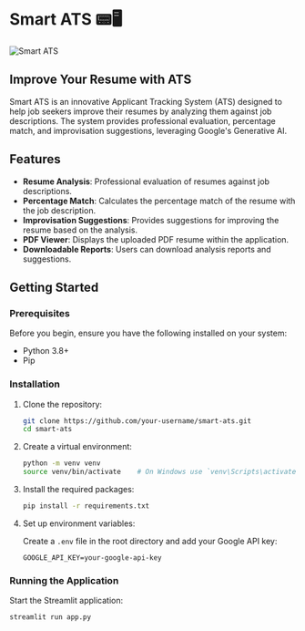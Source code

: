 # Smart ATS :pager::desktop_computer:

![Smart ATS](https://your-image-url.com/logo.png)

## Improve Your Resume with ATS

Smart ATS is an innovative Applicant Tracking System (ATS) designed to help job seekers improve their resumes by analyzing them against job descriptions. The system provides professional evaluation, percentage match, and improvisation suggestions, leveraging Google's Generative AI.

## Features

- **Resume Analysis**: Professional evaluation of resumes against job descriptions.
- **Percentage Match**: Calculates the percentage match of the resume with the job description.
- **Improvisation Suggestions**: Provides suggestions for improving the resume based on the analysis.
- **PDF Viewer**: Displays the uploaded PDF resume within the application.
- **Downloadable Reports**: Users can download analysis reports and suggestions.

## Getting Started

### Prerequisites

Before you begin, ensure you have the following installed on your system:

- Python 3.8+
- Pip

### Installation

1. Clone the repository:

    ```bash
    git clone https://github.com/your-username/smart-ats.git
    cd smart-ats
    ```

2. Create a virtual environment:

    ```bash
    python -m venv venv
    source venv/bin/activate    # On Windows use `venv\Scripts\activate`
    ```

3. Install the required packages:

    ```bash
    pip install -r requirements.txt
    ```

4. Set up environment variables:

    Create a `.env` file in the root directory and add your Google API key:

    ```env
    GOOGLE_API_KEY=your-google-api-key
    ```

### Running the Application

Start the Streamlit application:

```bash
streamlit run app.py
